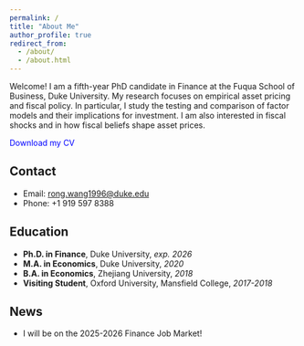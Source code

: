 ```yaml
---
permalink: /
title: "About Me"
author_profile: true
redirect_from: 
  - /about/
  - /about.html
---
```


Welcome! I am a fifth-year PhD candidate in Finance at the Fuqua School of Business, Duke University. My research focuses on empirical asset pricing and fiscal policy. In particular, I study the testing and comparison of factor models and their implications for investment. I am also interested in fiscal shocks and in how fiscal beliefs shape asset prices.

<a href="/files/CV_Rong_Wang.pdf" style="color: blue; text-decoration: none;" target="_blank" rel="noopener noreferrer">Download my CV</a>

## Contact
* Email: rong.wang1996@duke.edu
* Phone: +1 919 597 8388

## Education
* **Ph.D. in Finance**, Duke University, *exp. 2026*
* **M.A. in Economics**, Duke University, *2020*
* **B.A. in Economics**, Zhejiang University, *2018*
* **Visiting Student**, Oxford University, Mansfield College, *2017-2018*

## News
* I will be on the 2025-2026 Finance Job Market! 